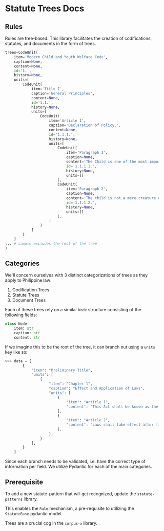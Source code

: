 # Statute Trees Docs

## Rules

Rules are tree-based. This library facilitates the creation of codifications, statutes, and documents in the form of trees.

```py
trees=CodeUnit(
    item='Modern Child and Youth Welfare Code',
    caption=None,
    content=None,
    id='1.',
    history=None,
    units=[
        CodeUnit(
            item='Title I',
            caption='General Principles',
            content=None,
            id='1.1.',
            history=None,
            units=[
                CodeUnit(
                    item='Article 1',
                    caption='Declaration of Policy.',
                    content=None,
                    id='1.1.1.',
                    history=None,
                    units=[
                        CodeUnit(
                            item='Paragraph 1',
                            caption=None,
                            content='The Child is one of the most important assets of the nation. Every effort should be exerted to promote his welfare and enhance his opportunities for a useful and happy life.',
                            id='1.1.1.1.',
                            history=None,
                            units=[]
                        ),
                        CodeUnit(
                            item='Paragraph 2',
                            caption=None,
                            content='The child is not a mere creature of the State. Hence, his individual traits and aptitudes should be cultivated to the utmost insofar as they do not conflict with the general welfare.',
                            id='1.1.1.2.',
                            history=None,
                            units=[]
                        ),
                    ]
                )
            ]
        )
    ]
... # sample excludes the rest of the tree
)
```

## Categories

We'll concern ourselves with 3 distinct categorizations of trees as they apply to Philippine law:

1. Codification Trees
2. Statute Trees
3. Document Trees

Each of these trees rely on a similar `Node` structure consisting of the following fields:

```python
class Node:
    item: str
    caption: str
    content: str
```

If we imagine this to be the root of the tree, it can branch out using a `units` key like so:

```py
>>> data = [
        {
            "item": "Preliminary Title",
            "units": [
                {
                    "item": "Chapter 1",
                    "caption": "Effect and Application of Laws",
                    "units": [
                        {
                            "item": "Article 1",
                            "content": 'This Act shall be known as the "Civil Code of the Philippines." (n)\n',
                        },
                        {
                            "item": "Article 2",
                            "content": "Laws shall take effect after fifteen days following the completion of their publication either in the Official Gazette or in a newspaper of general circulation in the Philippines, unless it is otherwise provided. (1a)\n",
                        },
                    ],
                }
            ],
        }
    ]
```

Since each branch needs to be validated, i.e. have the correct type of information per field. We utilize Pydantic for each of the main categories.

## Prerequisite

To add a new statute-pattern that will get recognized, update the `statute-patterns` library.

This enables the `Rule` mechanism, a pre-requisite to utilizing the `StatuteBase` pydantic model.

Trees are a crucial cog in the `corpus-x` library.
